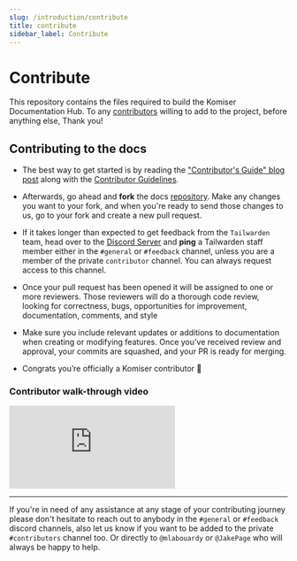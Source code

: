 ```yaml
---
slug: /introduction/contribute
title: contribute
sidebar_label: Contribute
---
```

# Contribute

This repository contains the files required to build the Komiser Documentation Hub. To any [contributors](https://github.com/komiserio/docs/blob/master/docs/contributing.md) willing to add to the project, before anything else, Thank you!

## Contributing to the docs

- The best way to get started is by reading the ["Contributor's Guide" blog post](https://www.tailwarden.com/blog/how-to-contribute-to-komiser?utm_source=docs&utm_medium=referral) along with the [Contributor Guidelines](https://github.com/tailwarden/komiser/blob/master/CONTRIBUTING.md). 
- Afterwards, go ahead and **fork** the docs [repository](https://github.com/tailwarden/docs). Make any changes you want to your fork, and when you're ready to send those changes to us, go to your fork and create a new pull request.

- If it takes longer than expected to get feedback from the `Tailwarden` team, head over to the [Discord Server](https://discord.tailwarden.com) and **ping** a Tailwarden staff member either in the `#general` or `#feedback` channel, unless you are a member of the private `contributor` channel. You can always request access to this channel. 

- Once your pull request has been opened it will be assigned to one or more reviewers. Those reviewers will do a thorough code review, looking for correctness, bugs, opportunities for improvement, documentation, comments, and style

- Make sure you include relevant updates or additions to documentation when creating or modifying features.
Once you’ve received review and approval, your commits are squashed, and your PR is ready for merging.

- Congrats you’re officially a Komiser contributor 🎊

### Contributor walk-through video 

<div style={{
    position: 'relative',
    paddingBottom: '56.25%',
    paddingTop:'30px',
    height:0,
    overflow:'hidden',
  }}>
  <iframe
    src='https://www.youtube.com/embed/Vn5uc2elcVg'
    allowFullScreen
    webkitallowfullscreen="true"
    frameBorder="0"
    style={{
      position: 'absolute',
      top:0,
      left:0,
      width:'100%',
      height:'100%',
    }}
  >
  </iframe>
</div>

---
If you're in need of any assistance at any stage of your contributing journey please don't hesitate to reach out to anybody in the `#general` or `#feedback` discord channels, also let us know if you want to be added to the private `#contributors` channel too. Or directly to `@mlabouardy` or `@JakePage` who will always be happy to help. 